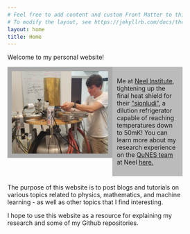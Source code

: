 ```yaml
---
# Feel free to add content and custom Front Matter to this file.
# To modify the layout, see https://jekyllrb.com/docs/themes/#overriding-theme-defaults
layout: home
title: Home
---
```

Welcome to my personal website!
<!-- <link rel="stylesheet" type="text/css" href="https://github.com/JacobHA/JacobHA.github.io/css/style.css"> -->
<style>
* {
  box-sizing: border-box;
}

/* Create two unequal columns that floats next to each other */
.column {
    float: left;
    padding: 10px;
}

.left {
    width: 60%; 
    height
}

.right {
    width: 40%;
}

/* Clear floats after the columns */
.row:after {
    content: "";
    display: table;
    clear: both;
}
</style>

<div class="row">
  <div class="column left" style="background-color:#aaa;">
    <img align = "left" src="assets/20190626neelpic.PNG" width = 400px>

  </div>
  <div class="column right" style="background-color:#bbb;">
    <p>Me at <a href="https://neel.cnrs.fr/en">Neel Institute</a>, tightening up the final heat shield for their <a href="https://en.wikipedia.org/wiki/Dilution_refrigerator">"sionludi"</a>, a dilution refrigerator capable of reaching temperatures down to 50mK! You can learn more about my research experience on the <a href= "https://neel.cnrs.fr/en/equipes-poles-et-services/nano-electronique-quantique-et-spectroscopie-qunes">QuNES team</a> at Neel <a href="/neel-research.html">here.</a>
    </p>
  </div>
</div>


<br>
<div class="row-after">
The purpose of this website is to post blogs and tutorials on various topics related to physics, mathematics, and machine learning - as well as other topics that I find interesting.

I hope to use this website as a resource for explaining my research and some of my Github repositories.

